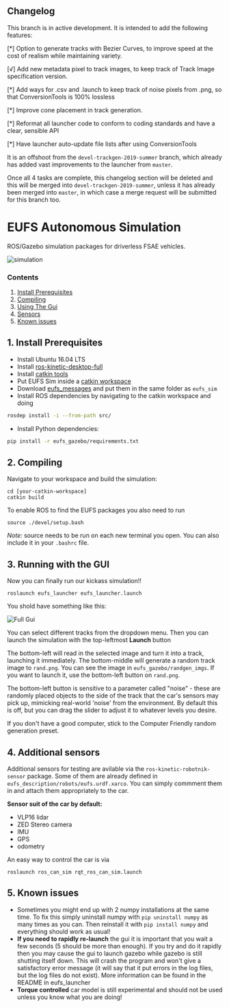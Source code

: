 ## Changelog

This branch is in active development.  It is intended to add the following features:

[*] Option to generate tracks with Bezier Curves, to improve speed at the cost of realism while maintaining variety.

[√] Add new metadata pixel to track images, to keep track of Track Image specification version.

[*] Add ways for .csv and .launch to keep track of noise pixels from .png, so that ConversionTools is 100% lossless

[*] Improve cone placement in track generation.

[*] Reformat all launcher code to conform to coding standards and have a clear, sensible API

[*] Have launcher auto-update file lists after using ConversionTools

It is an offshoot from the `devel-trackgen-2019-summer` branch, which already has added vast improvements to the launcher from `master`.

Once all 4 tasks are complete, this changelog section will be deleted and this will be merged into `devel-trackgen-2019-summer`, unless it has
already been merged into `master`, in which case a merge request will be submitted for this branch too.

# EUFS Autonomous Simulation

ROS/Gazebo simulation packages for driverless FSAE vehicles.

![simulation](https://i.imgur.com/JZczvOr.jpg)

### Contents
1. [Install Prerequisites](#requirements)
2. [Compiling](#compiling)
3. [Using The Gui](#guiuse)
4. [Sensors](#sensors)
5. [Known issues](#issues)

## 1. Install Prerequisites <a name="requirements"></a>
- Install Ubuntu 16.04 LTS
- Install [ros-kinetic-desktop-full](http://wiki.ros.org/kinetic/Installation)
- Install [catkin tools](https://catkin-tools.readthedocs.io/en/latest/installing.html)
- Put EUFS Sim inside a [catkin workspace](http://wiki.ros.org/catkin/Tutorials/create_a_workspace)
- Download [eufs_messages](https://gitlab.com/eufs/eufs_msgs) and put them in the same folder as `eufs_sim`
- Install ROS dependencies by navigating to the catkin workspace and doing
```bash
rosdep install -i --from-path src/
```
- Install Python dependencies:
```bash
pip install -r eufs_gazebo/requirements.txt
```

## 2. Compiling <a name="compiling"></a>

Navigate to your workspace and build the simulation:
```
cd [your-catkin-workspace]
catkin build
```

To enable ROS to find the EUFS packages you also need to run
```
source ./devel/setup.bash
```

_Note:_ source needs to be run on each new terminal you open. You can also include it in your `.bashrc` file.


## 3. Running with the GUI <a name="guiuse"></a>

Now you can finally run our kickass simulation!!
```
roslaunch eufs_launcher eufs_launcher.launch
```

You shold have something like this:

![Full Gui](https://gitlab.com/eufs/eufs_sim/wikis/uploads/933b243148108ecda8e98327fd84d137/UpdatedLauncher2.png)

<!-- For the most part, this should be self explanatory - the exception being perhaps the generation, noise, and image stuff. -->

You can select different tracks from the dropdown menu. Then you can launch the simulation with the top-leftmost **Launch** button

The bottom-left will read in the selected image and turn it into a track, launching it immediately.
The bottom-middle will generate a random track image to `rand.png`.  You can see the image in `eufs_gazebo/randgen_imgs`.  If you want to launch it, use the bottom-left button on `rand.png`.

The bottom-left button is sensitive to a parameter called "noise" - these are randomly placed objects to the side of the track that the
car's sensors may pick up, mimicking real-world 'noise' from the environment.  By default this is off, but you can drag the slider to adjust it to whatever levels you desire.

If you don't have a good computer, stick to the Computer Friendly random generation preset.

## 4. Additional sensors <a name="sensors"></a>
Additional sensors for testing are avilable via the `ros-kinetic-robotnik-sensor` package. Some of them are already defined in `eufs_description/robots/eufs.urdf.xarco`. You can simply commment them in and attach them appropriately to the car.


**Sensor suit of the car by default:**

- VLP16 lidar
- ZED Stereo camera
- IMU
- GPS
- odometry

An easy way to control the car is via
```
roslaunch ros_can_sim rqt_ros_can_sim.launch
```

## 5. Known issues <a name="issues"></a>
- Sometimes you might end up with 2 numpy installations at the same time. To fix this simply uninstall numpy with `pip uninstall numpy` as many times as you can. Then reinstall it with `pip install numpy` and everything should work as usual!
- **If you need to rapidly re-launch** the gui it is important that you wait a few seconds (5 should be more than enough).
If you try and do it rapidly then you may cause the gui to launch gazebo while gazebo is still shutting itself down.  This will
crash the program and won't give a satisfactory error message (it will say that it put errors in the log files, but the log files do not exist). More information can be found in the README in eufs_launcher
- **Torque controlled** car model is still experimental and should not be used unless you know what you are doing!
